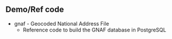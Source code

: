 ## Demo/Ref code

- gnaf - Geocoded National Address File
    - Reference code to build the GNAF database in PostgreSQL
